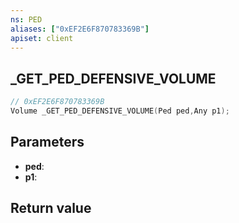 ```yaml
---
ns: PED
aliases: ["0xEF2E6F870783369B"]
apiset: client
---
```

## _GET_PED_DEFENSIVE_VOLUME

```c
// 0xEF2E6F870783369B
Volume _GET_PED_DEFENSIVE_VOLUME(Ped ped,Any p1);
```


## Parameters
* **ped**:
* **p1**:

## Return value